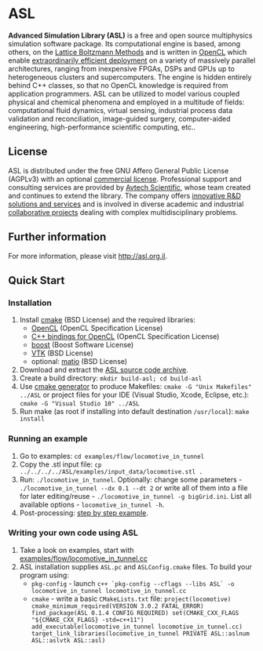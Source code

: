 # ASL

__Advanced Simulation Library (ASL)__ is a free and open source multiphysics simulation software package. Its computational engine is based, among others, on the [Lattice Boltzmann Methods](http://en.wikipedia.org/wiki/Lattice_Boltzmann_methods) and is written in [OpenCL](http://en.wikipedia.org/wiki/OpenCL) which enable [extraordinarily efficient deployment](http://asl.org.il/benchmarks) on a variety of massively parallel architectures, ranging from inexpensive FPGAs, DSPs and GPUs up to heterogeneous clusters and supercomputers. The engine is hidden entirely behind C++ classes, so that no OpenCL knowledge is required from application programmers. ASL can be utilized to model various coupled physical and chemical phenomena and employed in a multitude of fields: computational fluid dynamics, virtual sensing, industrial process data validation and reconciliation, image-guided surgery, computer-aided engineering, high-performance scientific computing, etc..


## License

ASL is distributed under the free GNU Affero General Public License (AGPLv3) with an optional [commercial license](http://asl.org.il/licensing). Professional support and consulting services are provided by [Avtech Scientific](http://avtechscientific.com), whose team created and continues to extend the library. The company offers [innovative R&D solutions and services](http://avtechscientific.com/services) and is involved in diverse academic and industrial [collaborative projects](http://avtechscientific.com/projects) dealing with complex multidisciplinary problems.


## Further information

For more information, please visit <http://asl.org.il>.


## Quick Start

### Installation

1. Install [cmake](http://cmake.org) (BSD License) and the required libraries:
	- [OpenCL](https://www.khronos.org/opencl) (OpenCL Specification License)
	- [C++ bindings for OpenCL](https://www.khronos.org/registry/cl/api/1.1/cl.hpp) (OpenCL Specification License)
	- [boost](http://www.boost.org) (Boost Software License)
	- [VTK](http://vtk.org) (BSD License)
	- optional: [matio](https://sourceforge.net/projects/matio) (BSD License)
2. Download and extract the [ASL source code archive](https://github.com/AvtechScientific/ASL/releases/latest).
3. Create a build directory: `mkdir build-asl; cd build-asl`
4. Use [cmake generator](http://www.cmake.org/cmake/help/v3.2/manual/cmake-generators.7.html) to produce Makefiles: `cmake -G "Unix Makefiles" ../ASL` or project files for your IDE (Visual Studio, Xcode, Eclipse, etc.): `cmake -G "Visual Studio 10" ../ASL`
5. Run make (as root if installing into default destination `/usr/local`): `make install`

### Running an example

1. Go to examples: `cd examples/flow/locomotive_in_tunnel`
2. Copy the .stl input file: `cp ../../../../ASL/examples/input_data/locomotive.stl .`
3. Run: `./locomotive_in_tunnel`. Optionally: change some parameters - `./locomotive_in_tunnel --dx 0.1 --dt 2` or write all of them into a file for later editing/reuse - `./locomotive_in_tunnel -g bigGrid.ini`. List all available options - `locomotive_in_tunnel -h`.
4. Post-processing: [step by step example](https://github.com/AvtechScientific/ASL/wiki/User-Guide#post-processing).

### Writing your own code using ASL

1. Take a look on examples, start with [examples/flow/locomotive_in_tunnel.cc](http://asl.org.il/doc/Developer-Guide/locomotive_in_tunnel_8cc-example.html)
2. ASL installation supplies `ASL.pc` and `ASLConfig.cmake` files. To build your program using:
	- `pkg-config` - launch ``c++ `pkg-config --cflags --libs ASL` -o locomotive_in_tunnel locomotive_in_tunnel.cc``
	- `cmake` - write a basic `CMakeLists.txt` file:
			```
			project(locomotive)
			cmake_minimum_required(VERSION 3.0.2 FATAL_ERROR)
			find_package(ASL 0.1.4 CONFIG REQUIRED)
			set(CMAKE_CXX_FLAGS "${CMAKE_CXX_FLAGS} -std=c++11")
			add_executable(locomotive_in_tunnel locomotive_in_tunnel.cc)
			target_link_libraries(locomotive_in_tunnel PRIVATE ASL::aslnum ASL::aslvtk ASL::asl)
			```